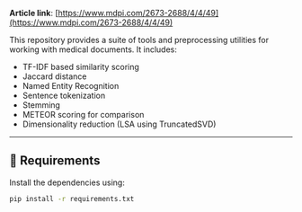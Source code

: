 **Article link**: [https://www.mdpi.com/2673-2688/4/4/49](https://www.mdpi.com/2673-2688/4/4/49)

This repository provides a suite of tools and preprocessing utilities for working with medical documents. It includes:
- TF-IDF based similarity scoring
- Jaccard distance
- Named Entity Recognition
- Sentence tokenization
- Stemming
- METEOR scoring for comparison
- Dimensionality reduction (LSA using TruncatedSVD)

---

## 🧰 Requirements

Install the dependencies using:

```bash
pip install -r requirements.txt
